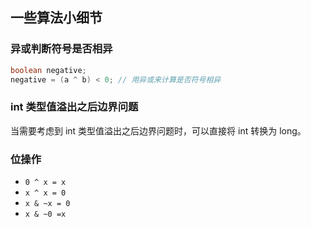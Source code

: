 ## 一些算法小细节

### 异或判断符号是否相异
```java
boolean negative;
negative = (a ^ b) < 0; // 用异或来计算是否符号相异
```

### int 类型值溢出之后边界问题
当需要考虑到 int 类型值溢出之后边界问题时，可以直接将 int 转换为 long。


### 位操作
- `0 ^ x = x`
- `x ^ x = 0`
- `x & ~x = 0`
- `x & ~0 =x`